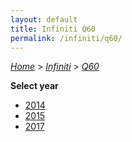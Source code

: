 ```yaml
---
layout: default
title: Infiniti Q60
permalink: /infiniti/q60/
---
```

[*Home*](/) > [*Infiniti*](/infiniti/) > [*Q60*](/infiniti/q60/)

**Select year**

- [2014](/infiniti/q60/2014/)
- [2015](/infiniti/q60/2015/)
- [2017](/infiniti/q60/2017/)